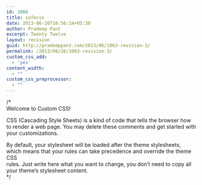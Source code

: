 ```yaml
---
id: 1066
title: safecss
date: 2013-06-26T16:56:14+05:30
author: Pradeep Pant
excerpt: Twenty Twelve
layout: revision
guid: http://pradeeppant.com/2013/06/1063-revision-3/
permalink: /2013/06/26/1063-revision-3/
custom_css_add:
  - 'yes'
content_width:
  - ""
custom_css_preprocessor:
  - ""
---
```

/*  
Welcome to Custom CSS!

CSS (Cascading Style Sheets) is a kind of code that tells the browser how  
to render a web page. You may delete these comments and get started with  
your customizations.

By default, your stylesheet will be loaded after the theme stylesheets,  
which means that your rules can take precedence and override the theme CSS  
rules. Just write here what you want to change, you don&#8217;t need to copy all  
your theme&#8217;s stylesheet content.  
*/